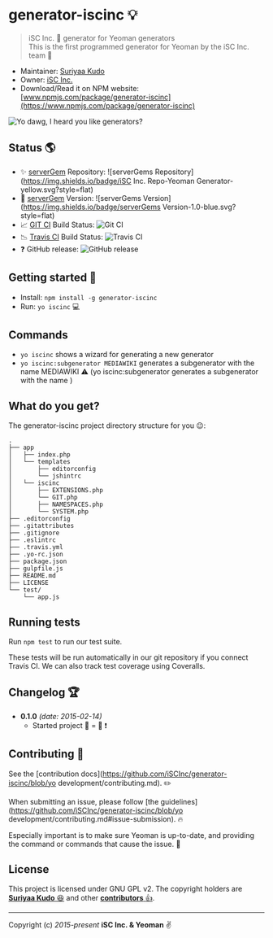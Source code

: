 # generator-iscinc :bulb:

> iSC Inc. :office: generator for Yeoman generators  
> This is the first programmed generator for Yeoman by the iSC Inc. team :couple_with_heart:

* Maintainer: [Suriyaa Kudo](https://github.com/SuriyaaKudoIsc)
* Owner: [iSC Inc.](http://inc.isc)
* Download/Read it on NPM website: [www.npmjs.com/package/generator-iscinc](https://www.npmjs.com/package/generator-iscinc)

![Yo dawg, I heard you like generators?](http://i.imgur.com/2gqiift.jpg)


## Status :earth_americas:

* :sparkles: [serverGem](https://github.com/serverGems) Repository: ![serverGems Repository](https://img.shields.io/badge/iSC Inc. Repo-Yeoman Generator-yellow.svg?style=flat)
* :beers: [serverGem](https://github.com/serverGems) Version: ![serverGems Version](https://img.shields.io/badge/serverGems Version-1.0-blue.svg?style=flat)
* :chart_with_upwards_trend: [GIT CI](https://github.com/git-ci) Build Status: ![Git CI](http://img.shields.io/badge/build-passed-green.svg?style=flat)
* :chart_with_downwards_trend: [Travis CI](https://travis-ci.org/) Build Status: ![Travis CI](http://img.shields.io/travis/iSCInc/generator-iscinc.svg?style=flat)
* :question: GitHub release: ![GitHub release](https://img.shields.io/github/release/iSCInc/generator-iscinc.svg?style=flat)

[gem]: https://servergems.org/gems/RubyGems
[travis]: http://travis-ci.org/serverGems/RubyGems

## Getting started :checkered_flag:

- Install: `npm install -g generator-iscinc`
- Run: `yo iscinc` :computer:


## Commands

* `yo iscinc` shows a wizard for generating a new generator
* `yo iscinc:subgenerator MEDIAWIKI` generates a subgenerator with the name MEDIAWIKI :warning: (yo iscinc:subgenerator <name> generates a subgenerator with the name <name>)

## What do you get?

The generator-iscinc project directory structure for you :wink::

    .
    ├── app
    │   ├── index.php
    │   └── templates
    │       ├── editorconfig
    │       └── jshintrc
    │   └── iscinc
    │       ├── EXTENSIONS.php
    │       └── GIT.php
    │       ├── NAMESPACES.php
    │       └── SYSTEM.php
    ├── .editorconfig
    ├── .gitattributes
    ├── .gitignore
    ├── .eslintrc
    ├── .travis.yml
    ├── .yo-rc.json
    ├── package.json
    ├── gulpfile.js
    ├── README.md
    ├── LICENSE
    └── test/
        └── app.js

## Running tests

Run `npm test` to run our test suite.

These tests will be run automatically in our git repository if you connect Travis CI. We can also track test coverage using Coveralls.

## Changelog :trophy:

* **0.1.0** *(date: 2015-02-14)*
    * Started project :birthday: = :seedling: :exclamation:


## Contributing :briefcase:

See the [contribution docs](https://github.com/iSCInc/generator-iscinc/blob/yo development/contributing.md). :pencil2:

When submitting an issue, please follow [the
guidelines](https://github.com/iSCInc/generator-iscinc/blob/yo development/contributing.md#issue-submission). :fire:

Especially important is to make sure Yeoman is up-to-date, and providing the
command or commands that cause the issue. :speech_balloon:


## License

This project is licensed under GNU GPL v2.
The copyright holders are [**Suriyaa Kudo** :laughing:](http://bit.ly/Suriyaa) and other [**contributors** :thumbsup:](https://github.com/iSCInc/generator-iscinc/graphs/contributors).


----
Copyright (c) *2015-present* **iSC Inc. & Yeoman** :v:
